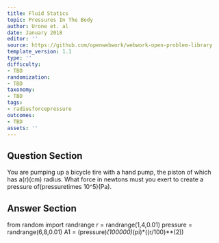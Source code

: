 ```yaml
---
title: Fluid Statics
topic: Pressures In The Body
author: Urone et. al
date: January 2018
editor: ''
source: https://github.com/openwebwork/webwork-open-problem-library
template_version: 1.1
type: ''
difficulty:
- TBD
randomization:
- TBD
taxonomy:
- TBD
tags:
- radiusforcepressure
outcomes:
- TBD
assets: ''
---
```


## Question Section 

You are pumping up a bicycle tire with a hand pump, the piston of which has a(r)(cm) radius. What force in newtons must you exert to create a pressure of(pressuretimes 10^5)(Pa).



## Answer Section

from random import randrange
r = randrange(1,4,0.01)
pressure = randrange(6,8,0.01)
A1 = (pressure)*(100000)*(pi)*((r/100)**(2))